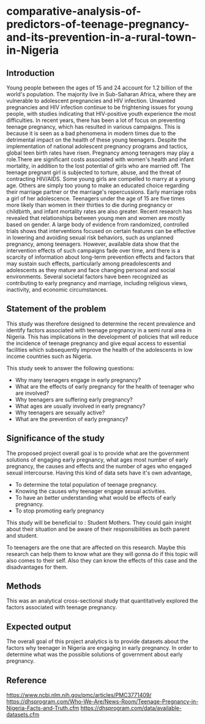 # comparative-analysis-of-predictors-of-teenage-pregnancy-and-its-prevention-in-a-rural-town-in-Nigeria
## Introduction
Young people between the ages of 15 and 24 account for 1.2 billion of the world's population. The majority live in Sub-Saharan Africa, where they are vulnerable to adolescent pregnancies and HIV infection. Unwanted pregnancies and HIV infection continue to be frightening issues for young people, with studies indicating that HIV-positive youth experience the most difficulties. In recent years, there has been a lot of focus on preventing teenage pregnancy, which has resulted in various campaigns. This is because it is seen as a bad phenomena in modern times due to the detrimental impact on the health of these young teenagers. Despite the implementation of national adolescent pregnancy programs and tactics, global teen birth rates have risen.
Pregnancy among teenagers may play a role.There are significant costs associated with women's health and infant mortality, in addition to the lost potential of girls who are married off. The teenage pregnant girl is subjected to torture, abuse, and the threat of contracting HIV/AIDS. Some young girls are compelled to marry at a young age. Others are simply too young to make an educated choice regarding their marriage partner or the marriage's repercussions. Early marriage robs a girl of her adolescence. Teenagers under the age of 15 are five times more likely than women in their thirties to die during pregnancy or childbirth, and infant mortality rates are also greater. Recent research has revealed that relationships between young men and women are mostly based on gender.
A large body of evidence from randomized, controlled trials shows that interventions focused on certain features can be effective in lowering and avoiding sexual risk behaviors, such as unplanned pregnancy, among teenagers. However, available data show that the intervention effects of such campaigns fade over time, and there is a scarcity of information about long-term prevention effects and factors that may sustain such effects, particularly among preadolescents and adolescents as they mature and face changing personal and social environments. Several societal factors have been recognized as contributing to early pregnancy and marriage, including religious views, inactivity, and economic circumstances.
## Statement of the problem

This study was therefore designed to determine the recent prevalence and identify factors associated with teenage pregnancy in a semi rural area in Nigeria. This has implications in the development of policies that will reduce the incidence of teenage pregnancy and give equal access to essential facilities which subsequently improve the health of the adolescents in low income countries such as Nigeria.


This   study seek to answer the following questions:

- Why many teenagers engage in early pregnancy?
- What are the effects of early pregnancy for the health of teenager who are involved?
- Why teenagers are suffering early pregnancy?
- What ages are usually involved in early pregnancy?
- Why teenagers are sexually active?
- What are the prevention of early pregnancy?
## Significance of the study
The proposed project overall goal is to provide  what are the government solutions of engaging early pregnancy,  what ages most number of early pregnancy, the causes and effects and the number of ages who engaged sexual intercourse. 
Having this kind of data sets have it's own advantage,

- To determine the total population of teenage pregnancy.
- Knowing the causes why teenager engage sexual activities.
- To have an better understanding what would be effects of early pregnancy.
- To stop promoting early pregnancy

This study will be beneficial to : 
Student Mothers. They could gain insight about their situation and be aware of their responsibilities as both parent and student.

To teenagers are the one that are affected on this research. Maybe this research can help them to know what are they will gonna do if this topic will also comes to their self. Also they can know the effects of this case and the disadvantages for them. 
## Methods
This was an analytical cross-sectional study that quantitatively explored the factors associated with teenage pregnancy.
## Expected output
The overall goal of this project analytics is to provide datasets about the factors why teenager in Nigeria are engaging in early pregnancy. In order to determine what was the possible solutions of government about early pregnancy. 
## Reference
https://www.ncbi.nlm.nih.gov/pmc/articles/PMC3771409/
https://dhsprogram.com/Who-We-Are/News-Room/Teenage-Pregnancy-in-Nigeria-Facts-and-Truth.cfm
https://dhsprogram.com/data/available-datasets.cfm

